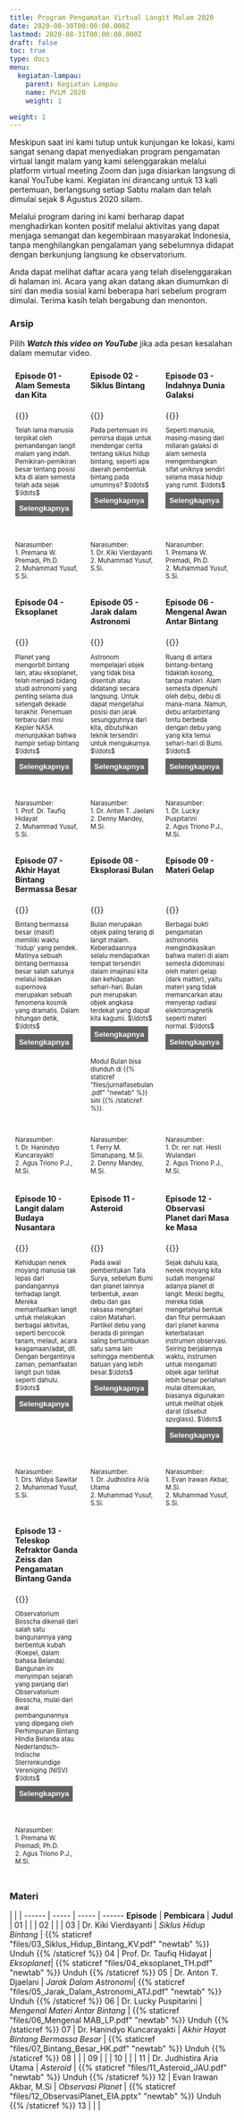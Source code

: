 ```yaml
---
title: Program Pengamatan Virtual Langit Malam 2020
date: 2020-08-30T00:00:00.000Z
lastmod: 2020-08-31T00:00:00.000Z
draft: false
toc: true
type: docs
menu:
  kegiatan-lampau:
    parent: Kegiatan Lampau
    name: PVLM 2020
    weight: 1

weight: 1
---
```


Meskipun saat ini kami tutup untuk kunjungan ke lokasi, kami sangat senang dapat menyediakan
program pengamatan virtual langit malam yang kami selenggarakan melalui platform virtual meeting
Zoom dan juga disiarkan langsung di kanal YouTube kami. Kegiatan ini dirancang untuk 13 kali
pertemuan, berlangsung setiap Sabtu malam dan telah dimulai sejak 8 Agustus 2020 silam.

Melalui program daring ini kami berharap dapat menghadirkan konten positif melalui aktivitas yang
dapat menjaga semangat dan kegembiraan masyarakat Indonesia, tanpa menghilangkan pengalaman
yang sebelumnya didapat dengan berkunjung langsung ke observatorium.

Anda dapat melihat daftar acara yang telah diselenggarakan di halaman ini. Acara yang akan datang
akan diumumkan di sini dan media sosial kami beberapa hari sebelum program dimulai. Terima kasih
telah bergabung dan menonton.

### Arsip

Pilih **_Watch this video on YouTube_** jika ada pesan kesalahan dalam memutar video.

<style>
* {
  box-sizing: border-box;
}

/* Create three equal columns that floats next to each other */
.column {
  float: left;
  width: 33.33%;
  padding: 10px;
  /* text-align: justify;
  text-justify: inter-word; */
  }

/* Clear floats after the columns */
.row:after {
  content: "";
  display: table;
  clear: both;
}

/* div.desc {
  padding: 20px;
} */

/* @media screen and (min-width: 601px) {
  p {
    font-size: 16px;
  }
}

@media screen and (max-width: 600px) {
  p {
    font-size: 14px;
  }
} */

.showmore {
  font-size: 0.8em;
}

.showmore .more, .showmore.show .dots {
  display: none
}

.showmore.show .more {
  display: inline
}

.showmore button {
  cursor: pointer;
  display: block;
  margin-top: 0.5em;
  margin-bottom: 1em;
  font-weight: bold;
  background-color: #656565;
  color: white;
  border: none;
  outline: none;
  padding: 0.5em;
}
</style>

<div class="row">
  <div class="column">
    <b>Episode 01 - Alam Semesta dan Kita</b>
  </div>
  <div class="column">
    <b>Episode 02 - Siklus Bintang</b>
  </div>
  <div class="column">
    <b>Episode 03 - Indahnya Dunia Galaksi</b>
  </div>
</div>

<div class="row">
  <div class="column">
    {{<youtube RPg1z94P3XM>}}
    <p style="font-size: .8em" class="showmore">Telah lama manusia terpikat oleh pemandangan langit malam yang indah. Pemikiran-pemikiran besar tentang posisi kita di alam semesta telah ada sejak <span class="dots">$\ldots$</span><span class="more">manusia memandang langit malam. Di episode ini kita akan melihat objek apa saja yang mengisi alam semesta dan di mana posisi kita di alam semesta. </span>
      <button>Selengkapnya</button>
    </p>
  </div>
  <div class="column">
     {{<youtube iQ7-aChXn7g >}}
    <p style="font-size: .8em" class="showmore">Pada pertemuan ini pemirsa diajak untuk mendengar cerita tentang siklus hidup bintang, seperti apa daerah pembentuk bintang pada umumnya? <span class="dots">$\ldots$</span><span class="more">Tersusun atas apa? Bagaimana bintang lahir di nebula ini? Bagaimana proses kematian serta peran bintang dalam memperkaya unsur kimia di alam semesta? </span>
      <button>Selengkapnya</button>
    </p>
  </div>
  <div class="column">
    {{<youtube 6i4EKFyrMQ0>}}
    <p style="font-size: .8em" class="showmore"> Seperti manusia, masing-masing dari miliaran galaksi di alam semesta mengembangkan sifat uniknya sendiri selama masa hidup yang rumit. <span class="dots">$\ldots$</span><span class="more">Apa saja bentuk dan komponen galaksi, bagaimana galaksi terbentuk dan apa yang dapat galaksi ceritakan tentang alam semesta kita? </span>
      <button>Selengkapnya</button>
    </p>
  </div>
</div>

<div class="row">
  <div class="column">
    <p style="font-size: .8em">Narasumber: <br> 1. Premana W. Premadi, Ph.D. <br>  2. Muhammad Yusuf, S.Si.</p>
  </div>
  <div class="column">
    <p style="font-size: .8em">Narasumber: <br> 1. Dr. Kiki Vierdayanti <br>  2. Muhammad Yusuf, S.Si.</p>
  </div>
  <div class="column">
    <p style="font-size: .8em">Narasumber: <br> 1. Premana W. Premadi, Ph.D. <br>  2. Muhammad Yusuf, S.Si.</p>
  </div>
</div>

<div class="row">
  <div class="column">
  <b>Episode 04 - Eksoplanet</b>
  </div>
  <div class="column">
    <b>Episode 05 - Jarak dalam Astronomi</b>
  </div>
  <div class="column">
    <b>Episode 06 - Mengenal Awan Antar Bintang</b>
  </div>
</div>

<div class="row">
  <div class="column">
   {{<youtube m18X1Dcjqog>}}
    <p style="font-size: .8em" class="showmore">Planet yang mengorbit bintang lain, atau eksoplanet, telah menjadi bidang studi astronomi yang penting selama dua setengah dekade terakhir. Penemuan terbaru dari misi Kepler NASA menunjukkan bahwa hampir setiap bintang <span class="dots">$\ldots$</span><span class="more">yang kita lihat di langit malam mungkin memiliki eksoplanet yang mengorbitnya. Dari 4000 lebih eksoplanet yang telah berhasil dideteksi, adakah planet yang mirip dengan Bumi? Apakah yang dibutuhkan untuk menemukan planet Bumi no.2? </span>
      <button> Selengkapnya</button>
    </p>
  </div>
  <div class="column">
    {{<youtube kJMllSiqB9I>}}
     <p style="font-size: .8em" class="showmore">Astronom mempelajari objek yang tidak bisa disentuh atau didatangi secara langsung. Untuk dapat mengetahui posisi dan jarak sesungguhnya dari kita, dibutuhkan teknik tersendiri untuk mengukurnya. <span class="dots">$\ldots$</span><span class="more">Bagaimana cara astronom mengetahui jarak objek-objek langit? Astronom kerap menyatakan jarak dengan satuan-satuan yang tidak umum, mengapa menggunakan satuan tersebut dan apa sajakah satuan jarak tersebut?</span>
      <button>Selengkapnya</button>
     </p>
  </div>
  <div class="column">
    {{<youtube Jd1eMmQzNu8>}}
    <p style="font-size: .8em" class="showmore">Ruang di antara bintang-bintang tidaklah kosong, tanpa materi. Alam semesta dipenuhi oleh debu, debu di mana-mana. Namun, debu antarbintang tentu berbeda dengan debu yang yang kita temui sehari-hari di Bumi. <span class="dots">$\ldots$</span><span class="more">Debu sebagian besar terdiri dari karbonat (dalam bentuk grafit) dan silikat, serta butir individunya dapat dilapisi dengan lapisan es senyawa volatil seperti air beku, amonia atau karbon dioksida. Debu, bersama molekul kompleks lain ditemukan berada di jantung nebula dan bersama-sama membentuk kompleks besar yang dinamakan awan molekular. Massa yang terkandung di awan molekular adalah sekitar seperseribu dari yang terkandung dalam bintang-bintang yang terlihat di sebuah galaksi.</span>
      <button>Selengkapnya</button>
    </p>
  </div>
</div>

<div class="row">
  <div class="column">
  <p style="font-size: .8em">Narasumber: <br> 1. Prof. Dr. Taufiq Hidayat <br>  2. Muhammad Yusuf, S.Si.</p>
  </div>
  <div class="column">
    <p style="font-size: .8em">Narasumber: <br> 1.  Dr. Anton T. Jaelani <br>  2. Denny Mandey, M.Si.</p>
  </div>
  <div class="column">
    <p style="font-size: .8em">Narasumber: <br> 1. Dr. Lucky Puspitarini <br>  2. Agus Triono P.J., M.Si.</p>
  </div>
</div>

<div class="row">
  <div class="column">
  <b>Episode 07 - Akhir Hayat Bintang Bermassa Besar</b>
  </div>
  <div class="column">
    <b>Episode 08 - Eksplorasi Bulan</b>
  </div>
  <div class="column">
    <b>Episode 09 - Materi Gelap</b>
  </div>
</div>

<div class="row">
  <div class="column">
   {{<youtube UrKZvm0Eh9A>}}
    <p style="font-size: .8em" class="showmore">Bintang bermassa besar (masif) memiliki waktu 'hidup' yang pendek. Matinya sebuah bintang bermassa besar salah satunya melalui ledakan supernova merupakan sebuah fenomena kosmik yang dramatis. Dalam hitungan detik, <span class="dots">$\ldots$</span><span class="more">inti bintang mengalami keruntuhan gravitasi, memicu pembakaran besar-besaran yang melentingkan materi bintang dalam sebuah ledakan dahsyat. Beberapa skenario dapat terjadi sebagai produk akhir dari bintang bermassa besar. ​ Pada episode ini audiens akan diajak mengetahui evolusi lanjut yang terjadi pada bintang-bintang bermassa besar. Apa proses yang mendorong bintang hingga berada pada fase evolusi lanjut ini hingga mekanisme apa yang menghasilkan Supernova, Bintang Neutron dan Lubang Hitam. Apa yang membedakan ketiga hasil akhir ini dan apa yang dapat dipelajari dari objek-objek eksotik ini?</span>
      <button>Selengkapnya</button>
    </p>
  </div>
  <div class="column">
    {{<youtube NXvdM4VztoA>}}
     <p style="font-size: .8em" class="showmore">Bulan merupakan objek paling terang di langit malam. Keberadaannya selalu mendapatkan tempat tersendiri dalam imajinasi kita dan kehidupan sehari-hari. Bulan pun merupakan objek angkasa terdekat yang dapat kita kagumi. <span class="dots">$\ldots$</span><span class="more">Kemudian berbagai pertanyaan muncul dalam benak manusia, mengapa Bulan terang? apa yang terdapat di permukaan, bahkan interior Bulan? bagaimana mengetahui itu semua? apakah mungkin manusia hidup di Bulan?.</span>
      <button>Selengkapnya</button>
    <br> Modul Bulan bisa diunduh di  {{% staticref "files/jurnalfasebulan.pdf" "newtab" %}} sini {{% /staticref %}}.
     </p>
  </div>
  <div class="column">
    {{<youtube 65hWOHjCNeI>}}
    <p style="font-size: .8em" class="showmore">Berbagai bukti pengamatan astronomis mengindikasikan bahwa materi di alam semesta didominasi oleh materi gelap (dark matter), yaitu materi yang tidak memancarkan atau menyerap radiasi elektromagnetik seperti materi normal. <span class="dots">$\ldots$</span><span class="more">Hal ini disimpulkan antara lain dari pengamatan gerak bintang-bintang dan gas di galaksi-galaksi, gerak galaksi-galaksi dalam gugus-gugus galaksi, pelensaan gravitasi, radiasi latar belakang mikro, maupun pembentukan struktur skala besar di alam semesta. Berbagai kandidat untuk materi gelap telah diusulkan, begitu pula upaya untuk mendeteksi partikel materi gelap secara langsung. Namun hingga kini partikel penyusun materi gelap belum terdeteksi dan sifat-sifatnya masih merupakan misteri. Meskipun demikian studi dan pencarian materi gelap terus dilakukan dan menjadi tantangan yang penting untuk diselesaikan bagi kosmologi modern, karena pemahaman mengenai materi gelap ini sangat krusial bagi pemahaman kita mengenai isi dan evolusi alam semesta secara keseluruhan.</span>
      <button>Selengkapnya</button>
    </p>
  </div>
</div>

<div class="row">
  <div class="column">
  <p style="font-size: .8em">Narasumber: <br> 1. Dr. Hanindyo Kuncarayakti <br>  2. Agus Triono P.J., M.Si.</p>
  </div>
  <div class="column">
    <p style="font-size: .8em">Narasumber: <br> 1.  Ferry M. Simatupang, M.Si. <br>  2. Denny Mandey, M.Si.</p></p>
  </div>
  <div class="column">
    <p style="font-size: .8em">Narasumber: <br> 1. Dr. rer. nat. Hesti Wulandari <br>  2. Agus Triono P.J., M.Si.</p>
  </div>
</div>

<div class="row">
  <div class="column">
  <b>Episode 10 - Langit dalam Budaya Nusantara</b>
  </div>
  <div class="column">
    <b>Episode 11 - Asteroid</b>
  </div>
  <div class="column">
    <b>Episode 12 - Observasi Planet dari Masa ke Masa</b>
  </div>
</div>

<div class="row">
  <div class="column">
   {{<youtube gjgChGflvLk>}}
    <p style="font-size: .8em" class="showmore">Kehidupan nenek moyang manusia tak lepas dari pandangannya terhadap langit. Mereka memanfaatkan langit untuk melakukan berbagai aktivitas, seperti bercocok tanam, melaut, acara keagamaan/adat, dll. Dengan bergantinya zaman, pemanfaatan langit pun tidak seperti dahulu. <span class="dots">$\ldots$</span><span class="more">Dalam pembahasan kali ini, akan dipaparkan bagaimana koneksi manusia dengan langit malam telah berevolusi. Dengan mengamati langit malam, bagaimana nenek moyang kita mengumpulkan informasi dan memanfaatkan pengetahuan yang telah dikumpulkan untuk digunakan sebagai panduan hidup. Perkembangan teknologi telah membantu manusia untuk dapat melihat lebih banyak dan lebih dalam. Koleksi pengetahuan dan metodologi saintifik telah membantu dalam mengungkap alam semesta. Di masa modern dengan kemajuan iptek apakah masih relevan mengamati langit malam dengan mata? Apakah hanya kita saja spesies yang melihat langit malam?</span>
      <button>Selengkapnya</button>
    </p>
  </div>
  <div class="column">
    {{<youtube zMttX7vi4UA>}}
     <p style="font-size: .8em" class="showmore">Pada awal pembentukan Tata Surya, sebelum Bumi dan planet lainnya terbentuk, awan debu dan gas raksasa mengitari calon Matahari. Partikel debu yang berada di piringan saling bertumbukan satu sama lain sehingga membentuk batuan yang lebih besar.<span class="dots">$\ldots$</span><span class="more"> Akhirnya mereka menjadi planet seperti yang kita ketahui sekarang. Namun, ada pula batuan kecil di Tata Surya yang tak pernah berevolusi atau hanya sedikit sekali perubahannya, seperti asteroid. Asteroid dikenal dengan dampaknya yang menghancurkan kehidupan dinosaurus di masa lampau. Apakah asteroid hanya berdampak buruk saja? Adakah manfaat yang dapat manusia rasakan? Hingga kini, berbagai survei asteroid terus dilakukan untuk menjawab keingintahuan manusia.</span>
      <button>Selengkapnya</button>
     </p>
  </div>
  <div class="column">
    {{<youtube MpvvvDZPRzI>}}
    <p style="font-size: .8em" class="showmore">Sejak dahulu kala, nenek moyang kita sudah mengenal adanya planet di langit. Meski begitu, mereka tidak mengetahui bentuk dan fitur permukaan dari planet karena keterbatasan instrumen observasi. Seiring berjalannya waktu, instrumen untuk mengamati objek agar terlihat lebih besar perlahan mulai ditemukan, biasanya digunakan untuk melihat objek darat (disebut spyglass).  <span class="dots">$\ldots$</span><span class="more">Hingga akhirnya pada tahun 1610, untuk pertama kalinya instrumen tersebut diarahkan ke langit oleh Galileo Galilei. Dengan menggunakan instrumen rakitannya sendiri, Galileo berhasil mengamati fitur permukaan Bulan dengan cukup baik, bahkan gunung dan kawah Bulan dapat terlihat. Tak hanya Bulan, Galileo juga mengarahkan teleskopnya ke Saturnus dan Jupiter sehingga tampak objek pendamping di sekitar planet. Temuan Galileo ini telah membuka jalan untuk perkembangan instrumen observasi dan menyumbang pengetahuan tentang Tata Surya kita . Dengan berbagai perkembangan instrumen yang terjadi hingga kini, bagaimana kita mempelajari planet-planet penyusun Tata Surya?</span>
      <button>Selengkapnya</button>
    </p>
  </div>
</div>

<div class="row">
  <div class="column">
  <p style="font-size: .8em">Narasumber: <br> 1. Drs. Widya Sawitar <br>  2. Muhammad Yusuf, S.Si.
  </div>
  <div class="column">
    <p style="font-size: .8em">Narasumber: <br> 1.  Dr. Judhistira Aria Utama <br>  2. Muhammad Yusuf, S.Si.</p></p>
  </div>
  <div class="column">
    <p style="font-size: .8em">Narasumber: <br> 1. Evan Irawan Akbar, M.Si. <br>  2. Muhammad Yusuf, S.Si.</p>
  </div>
</div>

<div class="row">
  <div class="column">
  <b>Episode 13 - Teleskop Refraktor Ganda Zeiss dan Pengamatan Bintang Ganda</b>
  </div>
</div>

<div class="row">
  <div class="column">
   {{<youtube NQPs9gC6RdA>}}
    <p style="font-size: .8em" class="showmore">Observatorium Bosscha dikenali dari salah satu bangunannya yang berbentuk kubah (Koepel, dalam bahasa Belanda). Bangunan ini menyimpan sejarah yang panjang dari Observatorium Bosscha, mulai dari awal pembangunannya yang dipegang oleh Perhimpunan Bintang Hindia Belanda atau Nederlandsch-Indische Sterrenkundige Vereniging (NISV) <span class="dots">$\ldots$</span><span class="more"> hingga pengelolaannya yang kini dilakukan oleh ITB. Di dalam kubah ini, terdapat teleskop ganda, dinamai sebagai Refraktor Ganda Zeiss, yang mulai beroperasi pada 1928. Instrumen ini terdiri dari dua buah teleskop yang kedua lensa objektifnya terpisah dan dipasang secara paralel di dalam sebuah tabung. Menariknya, teleskop ini merupakan salah satu teleskop terbesar pada masanya, terlebih lagi berada di belahan selatan Bumi. Apakah yang sesungguhnya melatarbelakangi pembangunan Teleskop Ganda Zeiss dan bagaimanakah pemanfaatannya hingga kini?</span>
      <button>Selengkapnya</button>
    </p>
  </div>
</div>

<div class="row">
  <div class="column">
  <p style="font-size: .8em">Narasumber:<br>1. Premana W. Premadi, Ph.D.<br>2. Agus Triono P.J., M.Si.
  </div>
</div>

<script> 
  document.querySelectorAll(".showmore").forEach(function (p) {
   p.querySelector("button").addEventListener("click", function () {
    p.classList.toggle("show");
    this.textContent = p.classList.contains("show") ? "Persingkat" : "Selengkapnya";
   });
 }); 
</script>

### Materi

  | | | 
------ | ----- | ----- | ------
**Episode** | **Pembicara** | **Judul** | 
01 |  | |
02 |  | |
03 | Dr. Kiki Vierdayanti | *Siklus Hidup Bintang* | {{% staticref "files/03_Siklus_Hidup_Bintang_KV.pdf" "newtab" %}} Unduh {{% /staticref %}}
04 | Prof. Dr. Taufiq Hidayat | *Eksoplanet*| {{% staticref "files/04_eksoplanet_TH.pdf" "newtab" %}} Unduh {{% /staticref %}}
05 | Dr. Anton T. Djaelani | *Jarak Dalam Astronomi*| {{% staticref "files/05_Jarak_Dalam_Astronomi_ATJ.pdf" "newtab" %}} Unduh {{% /staticref %}}
06 | Dr. Lucky Puspitarini | *Mengenal Materi Antar Bintang* | {{% staticref "files/06_Mengenal MAB_LP.pdf" "newtab" %}} Unduh {{% /staticref %}}
07 | Dr. Hanindyo Kuncarayakti | *Akhir Hayat Bintang Bermassa Besar* | {{% staticref "files/07_Bintang_Besar_HK.pdf" "newtab" %}} Unduh {{% /staticref %}}
08 |  | |
09 |  | |
10 |  | |
11 | Dr. Judhistira Aria Utama | *Asteroid* | {{% staticref "files/11_Asteroid_JAU.pdf" "newtab" %}} Unduh {{% /staticref %}}
12 | Evan Irawan Akbar, M.Si | *Observasi Planet* |  {{% staticref "files/12_ObservasiPlanet_EIA.pptx" "newtab" %}} Unduh {{% /staticref %}}
13 |  | |